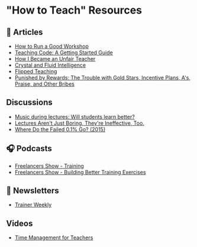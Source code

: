 # "How to Teach" Resources

## 📖 Articles 

- [How to Run a Good Workshop](http://scottberkun.com/2013/run-a-good-workshop/)
- [Teaching Code: A Getting Started Guide](https://www.shopify.com/partners/blog/teaching-coding-a-getting-started-guide)
- [How I Became an Unfair Teacher](https://www.theatlantic.com/education/archive/2014/06/how-i-became-an-unfair-teacher/371908/)
- [Crystal and Fluid Intelligence](https://www.psychologytoday.com/us/blog/the-athletes-way/201312/too-much-crystallized-thinking-lowers-fluid-intelligence)
- [Flipped Teaching](http://flr.flglobal.org/i-quit/)
- [Punished by Rewards: The Trouble with Gold Stars,
Incentive Plans, A's, Praise, and Other Bribes](http://citeseerx.ist.psu.edu/viewdoc/download?doi=10.1.1.606.7632&rep=rep1&type=pdf)
## Discussions

- [Music during lectures: Will students learn better?](https://www.sciencedirect.com/science/article/pii/S1041608011001762)
- [Lectures Aren't Just Boring, They're Ineffective, Too.](https://www.reddit.com/r/science/comments/25g077/lectures_arent_just_boring_theyre_ineffective_too/)
- [Where Do the Failed 0.1% Go? (2015)](https://news.ycombinator.com/item?id=13145853) 

## 🎧 Podcasts 


- [Freelancers Show - Training](https://devchat.tv/freelancers/197-fs-training/)
- [Freelancers Show - Building Better Training Exercises](https://devchat.tv/freelancers/253-fs-building-better-training-exercises/)

## 📰 Newsletters

- [Trainer Weekly](https://lerner.co.il/trainer-weekly/)

## Videos

- [Time Management for Teachers](https://www.youtube.com/watch?v=SuhGwaZiNIk)
